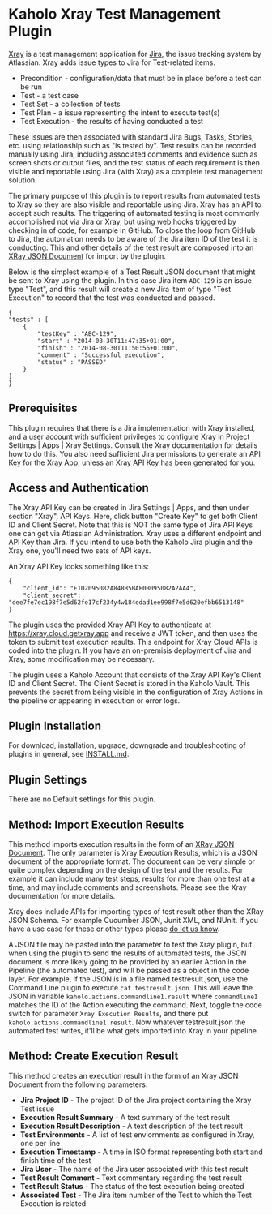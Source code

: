 # Kaholo Xray Test Management Plugin
[Xray](https://www.getxray.app/?hsLang=en) is a test management application for [Jira](https://www.atlassian.com/software/jira), the issue tracking system by Atlassian. Xray adds issue types to Jira for Test-related items.
* Precondition - configuration/data that must be in place before a test can be run
* Test - a test case
* Test Set - a collection of tests
* Test Plan - a issue representing the intent to execute test(s)
* Test Execution - the results of having conducted a test

These issues are then associated with standard Jira Bugs, Tasks, Stories, etc. using relationship such as "is tested by". Test results can be recorded manually using Jira, including associated comments and evidence such as screen shots or output files, and the test status of each requirement is then visible and reportable using Jira (with Xray) as a complete test management solution.

The primary purpose of this plugin is to report results from automated tests to Xray so they are also visible and reportable using Jira. Xray has an API to accept such results. The triggering of automated testing is most commonly accomplished not via Jira or Xray, but using web hooks triggered by checking in of code, for example in GitHub. To close the loop from GitHub to Jira, the automation needs to be aware of the Jira item ID of the test it is conducting. This and other details of the test result are composed into an [XRay JSON Document](https://docs.getxray.app/display/XRAY/Import+Execution+Results#ImportExecutionResults-XrayJSONSchema) for import by the plugin.

Below is the simplest example of a Test Result JSON document that might be sent to Xray using the plugin. In this case Jira item `ABC-129` is an issue type "Test", and this result will create a new Jira item of type "Test Execution" to record that the test was conducted and passed.

    {
    "tests" : [
        {
            "testKey" : "ABC-129",
            "start" : "2014-08-30T11:47:35+01:00",
            "finish" : "2014-08-30T11:50:56+01:00",
            "comment" : "Successful execution",
            "status" : "PASSED"
        }
    ]
    }

## Prerequisites
This plugin requires that there is a Jira implementation with Xray installed, and a user account with sufficient privileges to configure Xray in Project Settings | Apps | Xray Settings. Consult the Xray documentation for details how to do this. You also need sufficient Jira permissions to generate an API Key for the Xray App, unless an Xray API Key has been generated for you. 

## Access and Authentication
The Xray API Key can be created in Jira Settings | Apps, and then under section "Xray", API Keys. Here, click button "Create Key" to get both Client ID and Client Secret. Note that this is NOT the same type of Jira API Keys one can get via Atlassian Administration. Xray uses a different endpoint and API Key than Jira. If you intend to use both the Kaholo Jira plugin and the Xray one, you'll need two sets of API keys.

An Xray API Key looks something like this:

    {
        "client_id": "E1D2095082A848B5BAF0B095082A2AA4",
        "client_secret": "dee7fe7ec198f7e5d62fe17cf234y4w184edad1ee998f7e5d620efbb6513148"
    }

The plugin uses the provided Xray API Key to authenticate at https://xray.cloud.getxray.app and receive a JWT token, and then uses the token to submit test execution results. This endpoint for Xray Cloud APIs is coded into the plugin. If you have an on-premisis deployment of Jira and Xray, some modification may be necessary.

The plugin uses a Kaholo Account that consists of the Xray API Key's Client ID and Client Secret. The Client Secret is stored in the Kaholo Vault. This prevents the secret from being visible in the configuration of Xray Actions in the pipeline or appearing in execution or error logs.

## Plugin Installation
For download, installation, upgrade, downgrade and troubleshooting of plugins in general, see [INSTALL.md](./INSTALL.md).

## Plugin Settings
There are no Default settings for this plugin.

## Method: Import Execution Results
This method imports execution results in the form of an [XRay JSON Document](https://docs.getxray.app/display/XRAY/Import+Execution+Results#ImportExecutionResults-XrayJSONSchema). The only parameter is Xray Execution Results, which is a JSON document of the appropriate format. The document can be very simple or quite complex depending on the design of the test and the results. For example it can include many test steps, results for more than one test at a time, and may include comments and screenshots. Please see the Xray documentation for more details.

Xray does include APIs for importing types of test result other than the XRay JSON Schema. For example Cucumber JSON, Junit XML, and NUnit. If you have a use case for these or other types please [do let us know](https://kaholo.io/contact/).

A JSON file may be pasted into the parameter to test the Xray plugin, but when using the plugin to send the results of automated tests, the JSON document is more likely going to be provided by an earlier Action in the Pipeline (the automated test), and will be passed as a object in the code layer. For example, if the JSON is in a file named testresult.json, use the Command Line plugin to execute `cat testresult.json`. This will leave the JSON in variable `kaholo.actions.commandline1.result` where `commandline1` matches the ID of the Action executing the command. Next, toggle the code switch for parameter `Xray Execution Results`, and there put `kaholo.actions.commandline1.result`. Now whatever testresult.json the automated test writes, it'll be what gets imported into Xray in your pipeline.

## Method: Create Execution Result
This method creates an execution result in the form of an Xray JSON Document from the following parameters:
* **Jira Project ID** - The project ID of the Jira project containing the Xray Test issue
* **Execution Result Summary** - A text summary of the test result
* **Execution Result Description** - A text description of the test result
* **Test Environments** - A list of test enviornments as configured in Xray, one per line
* **Execution Timestamp** - A time in ISO format representing both start and finish time of the test
* **Jira User** - The name of the Jira user associated with this test result
* **Test Result Comment** - Text commentary regarding the test result
* **Test Result Status** - The status of the test execution being created
* **Associated Test** - The Jira item number of the Test to which the Test Execution is related
